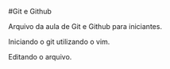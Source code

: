 #Git e Github

Arquivo da aula de Git e Github para iniciantes.

Iniciando o git utilizando o vim.

Editando o arquivo.
